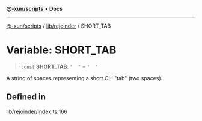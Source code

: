 [**@-xun/scripts**](../../../README.md) • **Docs**

***

[@-xun/scripts](../../../README.md) / [lib/rejoinder](../README.md) / SHORT\_TAB

# Variable: SHORT\_TAB

> `const` **SHORT\_TAB**: `"  "` = `'  '`

A string of spaces representing a short CLI "tab" (two spaces).

## Defined in

[lib/rejoinder/index.ts:166](https://github.com/Xunnamius/xscripts/blob/09056cae12d2b8f174c6d0ccc038e6099f396bc6/lib/rejoinder/index.ts#L166)
